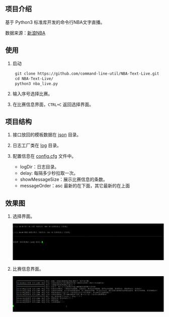 ## 项目介绍

基于 Python3 标准库开发的命令行NBA文字直播。

数据来源：[新浪NBA](http://sports.sina.com.cn/nba/)

## 使用 

1. 启动

		git clone https://github.com/command-line-util/NBA-Text-Live.git
		cd NBA-Text-Live/
		python3 nba_live.py

2. 输入序号选择比赛。
3. 在比赛信息界面，`CTRL+C` 返回选择界面。

## 项目结构  

1. 接口放回的模板数据在 [json](./json) 目录。
2. 日志工厂类在 [log](./log) 目录。
3. 配置信息在 [config.cfg](config.cfg) 文件中。

	* logDir：日志目录。
	* delay: 每隔多少秒拉取一次。
	* showMessageSize：展示比赛信息的条数。
	* messageOrder：asc 最新的在下面，其它最新的在上面 

## 效果图

1. 选择界面。

	![选择界面](./images/select.png)

2. 比赛信息界面。

	![比赛信息界面](./images/message.png)

